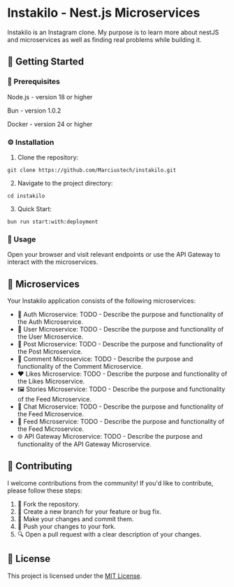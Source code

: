 <!DOCTYPE html>
<html>

<body>

  <h1>Instakilo - Nest.js Microservices</h1>

  <p>Instakilo is an Instagram clone. My purpose is to learn more about nestJS and microservices as well as finding real problems while building it.</p>

  <h2>🚀 Getting Started</h2>

  <h3>🔧 Prerequisites</h3>
  <p>Node.js - version 18 or higher</p>
  <p>Bun - version 1.0.2</p>
  <p>Docker - version 24 or higher</p>

  <h3>⚙️ Installation</h3>
  <ol>
    <li>Clone the repository:</li>
  </ol>

  <pre><code>git clone https://github.com/Marciustech/instakilo.git</code></pre>

  <ol start="2">
    <li>Navigate to the project directory:</li>
  </ol>

  <pre><code>cd instakilo</code></pre>

  <ol start="3">
    <li>Quick Start:</li>
  </ol>
  
  <pre><code>bun run start:with:deployment</code></pre>
  
  <h3>🚀 Usage</h3>

  <p>Open your browser and visit relevant endpoints or use the API Gateway to interact with the microservices.</p>

  <h2>🔌 Microservices</h2>

  <p>Your Instakilo application consists of the following microservices:</p>

  <ul>
    <li>🔐 Auth Microservice: TODO - Describe the purpose and functionality of the Auth Microservice.</li>
    <li>👤 User Microservice: TODO - Describe the purpose and functionality of the User Microservice.</li>
    <li>📝 Post Microservice: TODO - Describe the purpose and functionality of the Post Microservice.</li>
    <li>💬 Comment Microservice: TODO - Describe the purpose and functionality of the Comment Microservice.</li>
    <li>❤️ Likes Microservice: TODO - Describe the purpose and functionality of the Likes Microservice.</li>
    <li>🖼️ Stories Microservice: TODO - Describe the purpose and functionality of the Feed Microservice.</li>
    <li>💬 Chat Microservice: TODO - Describe the purpose and functionality of the Feed Microservice.</li>
    <li>📰 Feed Microservice: TODO - Describe the purpose and functionality of the Feed Microservice.</li>
    <li>🌐 API Gateway Microservice: TODO - Describe the purpose and functionality of the API Gateway Microservice.</li>
  </ul>

  <h2>👥 Contributing</h2>

  <p>I welcome contributions from the community! If you'd like to contribute, please follow these steps:</p>

  <ol>
    <li>🍴 Fork the repository.</li>
    <li>🌿 Create a new branch for your feature or bug fix.</li>
    <li>🔧 Make your changes and commit them.</li>
    <li>🚀 Push your changes to your fork.</li>
    <li>🔍 Open a pull request with a clear description of your changes.</li>
  </ol>

  <h2>📄 License</h2>

  <p>This project is licensed under the <a href="LICENSE">MIT License</a>.</p>

</body>

</html>
